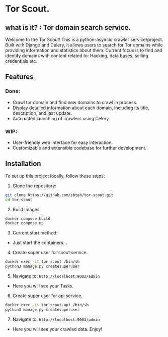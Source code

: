 # Tor Scout. 
## what is it? : Tor domain search service.


Welcome to the Tor Scout!
This is a python-asyncio crawler service/project. Built with Django and Celery, it allows users to search for Tor domains while providing information and statistics about them.
Current focus is to find and identify domains with content related to: Hacking, data bases, selling credentials etc.

## Features

### Done:
- Crawl tor domain and find new domains to crawl in process.
- Display detailed information about each domain, including its title, description, and last update.
- Automated launching of crawlers using Celery.

### WIP:
- User-friendly web interface for easy interaction.
- Customizable and extensible codebase for further development.

## Installation

To set up this project locally, follow these steps:

1. Clone the repository:
```bash
git clone https://github.com/sbtah/tor-scout.git
cd tor-scout
```

2. Build Images:
```bash
docker compose build
docker compose up
```

3. Current start method:
 - Just start the containers...


4. Create super user for scout service.
```bash
docker exec -it tor-scout /bin/sh
python3 manage.py createsuperuser
```

5. Navigate to: `http://localhost:9002/admin`
 - Here you will see your Tasks.


6. Create super user for api service.
```bash
docker exec -it tor-scout-api /bin/sh
python3 manage.py createsuperuser
```

7. Navigate to: `http://localhost:9003/admin`
 - Here you will see your crawled data. Enjoy!
